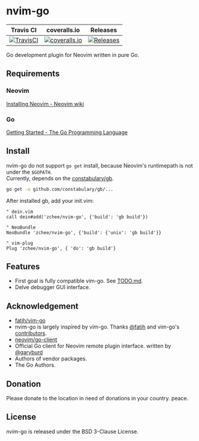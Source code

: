 nvim-go
=======

| Travis CI                           | coveralls.io                                  | Releases                              |
|:-----------------------------------:|:---------------------------------------------:|:-------------------------------------:|
| [![TravisCI][travis-badge]][travis] | [![coveralls.io][coveralls-badge]][coveralls] | [![Releases][release-badge]][release] |

Go development plugin for Neovim written in pure Go.

Requirements
------------

### Neovim

[Installing Neovim - Neovim wiki](https://github.com/neovim/neovim/wiki/Installing-Neovim)

### Go

[Getting Started - The Go Programming Language](https://golang.org/doc/install)


Install
-------

nvim-go do not support `go get` install, because Neovim's runtimepath is not under the `$GOPATH`.  
Currently, depends on the [constabulary/gb](https://github.com/constabulary/gb).

```sh
go get -u github.com/constabulary/gb/...
```

After installed gb, add your init.vim:

```vim
" dein.vim
call dein#add('zchee/nvim-go', {'build': 'gb build'})

" NeoBundle
NeoBundle 'zchee/nvim-go', {'build': {'unix': 'gb build'}}

" vim-plug
Plug 'zchee/nvim-go', { 'do': 'gb build'}
```

Features
--------

- First goal is fully compatible vim-go. See [TODO.md](doc/TODO.md#vim-go-compatible).
- Delve debugger GUI interface.

Acknowledgement
---------------

- [fatih/vim-go](https://github.com/fatih/vim-go)
 - nvim-go is largely inspired by vim-go. Thanks [@fatih](https://github.com/fatih) and vim-go's [contributors](https://github.com/fatih/vim-go/graphs/contributors).
- [neovim/go-client](https://github.com/neovim/go-client)
 - Official Go client for Neovim remote plugin interface. written by [@garyburd](https://github.com/garyburd)
- Authors of vendor packages.
- The Go Authors.

Donation
--------

Please donate to the location in need of donations in your country. peace.

License
-------

nvim-go is released under the BSD 3-Clause License.


[travis-badge]: https://img.shields.io/travis/zchee/nvim-go.svg?style=flat-square
[travis]: https://travis-ci.org/zchee/nvim-go
[coveralls-badge]: https://img.shields.io/coveralls/zchee/nvim-go.svg?style=flat-square
[coveralls]: https://coveralls.io/github/zchee/nvim-go?branch=master
[release-badge]: https://img.shields.io/github/release/zchee/nvim-go.svg?style=flat-square
[release]: https://github.com/zchee/nvim-go/releases
